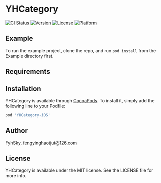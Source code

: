 # YHCategory

[![CI Status](https://img.shields.io/travis/FyhSky/YHCategory.svg?style=flat)](https://travis-ci.org/FyhSky/YHCategory)
[![Version](https://img.shields.io/cocoapods/v/YHCategory.svg?style=flat)](https://cocoapods.org/pods/YHCategory)
[![License](https://img.shields.io/cocoapods/l/YHCategory.svg?style=flat)](https://cocoapods.org/pods/YHCategory)
[![Platform](https://img.shields.io/cocoapods/p/YHCategory.svg?style=flat)](https://cocoapods.org/pods/YHCategory)

## Example

To run the example project, clone the repo, and run `pod install` from the Example directory first.

## Requirements

## Installation

YHCategory is available through [CocoaPods](https://cocoapods.org). To install
it, simply add the following line to your Podfile:

```ruby
pod 'YHCategory-iOS'
```

## Author

FyhSky, fengyinghaotjut@126.com

## License

YHCategory is available under the MIT license. See the LICENSE file for more info.
